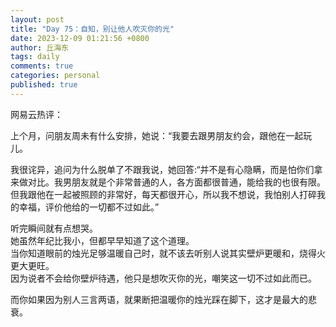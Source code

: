 ```yaml
---
layout: post
title: "Day 75：自知，别让他人吹灭你的光"
date: 2023-12-09 01:21:56 +0800
author: 丘海东 
tags: daily
comments: true
categories: personal
published: true
---
```


网易云热评：  

上个月，问朋友周未有什么安排，她说：“我要去跟男朋友约会，跟他在一起玩儿。  

我很诧异，追问为什么脱单了不跟我说，她回答:“并不是有心隐瞒，而是怕你们拿来做对比。我男朋友就是个非常普通的人，各方面都很普通，能给我的也很有限。但我跟他在一起被照顾的非常好，每天都很开心，所以我不想说，我怕别人打碎我的幸福，评价他给的一切都不过如此。”  

听完瞬间就有点想哭。  
她虽然年纪比我小，但都早早知道了这个道理。  
当你知道眼前的烛光足够温暖自己时，就不该去听别人说其实壁炉更暖和，烧得火更大更旺。  
因为说者不会给你壁炉待遇，他只是想吹灭你的光，嘲笑这一切不过如此而已。  

而你如果因为别人三言两语，就果断把温暖你的烛光踩在脚下，这才是最大的悲衰。
